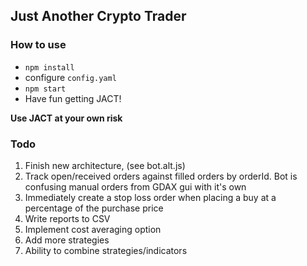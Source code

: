 ## Just Another Crypto Trader

### How to use
- `npm install`
- configure `config.yaml`
- `npm start`
- Have fun getting JACT!

__Use JACT at your own risk__

### Todo
1. Finish new architecture, (see bot.alt.js)
2. Track open/received orders against filled orders by orderId. Bot is confusing manual orders from GDAX gui with it's own
3. Immediately create a stop loss order when placing a buy at a percentage of the purchase price
4. Write reports to CSV
5. Implement cost averaging option
6. Add more strategies
7. Ability to combine strategies/indicators
